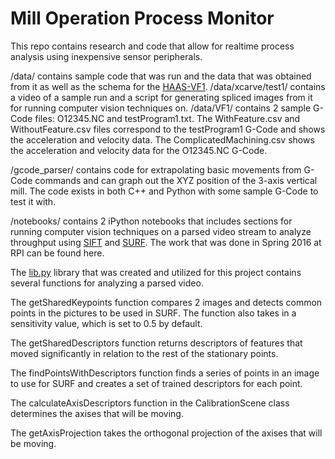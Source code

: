 # Mill Operation Process Monitor

This repo contains research and code that allow for realtime process analysis
using inexpensive sensor peripherals.

/data/ contains sample code that was run and the data that was obtained from it as well as the schema for the [HAAS-VF1](https://github.com/seveibar/mill-operation-process-monitor/blob/master/data/Mill.xml).
/data/xcarve/test1/ contains a video of a sample run and a script for generating spliced images from it for running computer vision techniques on.
/data/VF1/ contains 2 sample G-Code files: O12345.NC and testProgram1.txt. The WithFeature.csv and WithoutFeature.csv files correspond to the testProgram1 G-Code and shows the acceleration and velocity data. The ComplicatedMachining.csv shows the acceleration and velocity data for the O12345.NC G-Code.

/gcode_parser/ contains code for extrapolating basic movements from G-Code commands and can graph out the XYZ position of the 3-axis vertical mill. The code exists in both C++ and Python with some sample G-Code to test it with.

/notebooks/ contains 2 iPython notebooks that includes sections for running computer vision techniques on a parsed video stream to analyze throughput using [SIFT](https://github.com/seveibar/mill-operation-process-monitor/blob/master/notebooks/SIFT%20Feature%20Detection.ipynb) and [SURF](https://github.com/seveibar/mill-operation-process-monitor/blob/master/notebooks/Computer%20Vision%20Library%20Definitions.ipynb). The work that was done in Spring 2016 at RPI can be found here.

The [lib.py](https://github.com/seveibar/auto-feature-follow/blob/master/lib.py) library that was created and utilized for this project contains several functions for analyzing a parsed video. 

The getSharedKeypoints function compares 2 images and detects common points in the pictures to be used in SURF. The function also takes in a sensitivity value, which is set to 0.5 by default.

The getSharedDescriptors function returns descriptors of features that moved significantly in relation to the rest of the stationary points.

The findPointsWithDescriptors function finds a series of points in an image to use for SURF and creates a set of trained descriptors for each point.

The calculateAxisDescriptors function in the CalibrationScene class determines the axises that will be moving. 

The getAxisProjection takes the orthogonal projection of the axises that will be moving.

